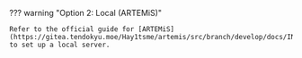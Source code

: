 ??? warning "Option 2: Local (ARTEMiS)"

    Refer to the official guide for [ARTEMiS](https://gitea.tendokyu.moe/Hay1tsme/artemis/src/branch/develop/docs/INSTALL_WINDOWS.md) to set up a local server.